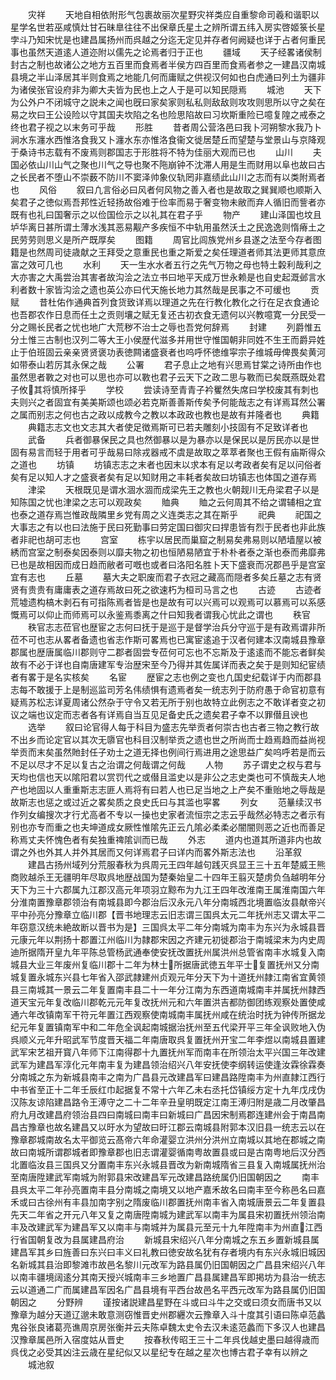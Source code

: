 <!-- { "loadSidebar": true } -->
　　灾祥
　　天地自相依附形气包裹故丽次星野灾祥类应自重黎命司羲和谐职以星学名世若巫咸慎灶甘石昧臯往往不出保章氏星土之辨所谓五纬入房实啓姬箓长星孛斗乃知宋忧是也建昌属扬州而呉越之分迄无定见并存者何阙疑也详于占者何重民事也虽然天道逺人道迩附以儒先之论焉者归于正也
　　疆域
　　天子经畧诸侯制封古之制也故诸公之地方五百里而食焉者半侯方四百里而食焉者参之一建昌汉南城县境之半山泽居其半则食焉之地能几何而庸赋之供视汉何如也白虎通曰列土为疆非为诸侯张官设府非为卿大夫皆为民也上之人于是可以知民隠焉
　　城池
　　天下为公外户不闭城守之説未之闻也旣曰家矣家则私私则敌敌则攻攻则思所以守之矣在易之坎曰王公设险以守其国夫坎陷之名也险思陷故曰习坎斯重险已噫复隍之戒泰之终也君子视之以末务可乎哉
　　形胜
　　昔者周公营洛邑曰我卜河朔黎水我乃卜涧水东瀍水西惟洛食我又卜瀍水东亦惟洛食衞文徙居楚丘而望楚与堂景山与京降观于桑诗书志载有不废焉则郡国志于形胜将不特为佳丽大观而已也
　　山川
　　夫国必依山川山气之聚也川气之导也聚不陁崩钟不沈滞人用是生而财用以阜也故曰古之长民者不堕山不崇薮不防川不窦泽帅象仪轨罔非嘉绩此山川之志而有以类附焉者也
　　风俗
　　叙曰凢言俗必曰风者何风物之善入者也是故取之巽巽顺也顺斯入矣君子之徳似焉吾邦性近轻扬故俗难于俭率而易于奢变物未敝而弃人循旧而訾者亦既有也礼曰国奢示之以俭国俭示之以礼其在君子乎
　　物产
　　建山泽国也坟且垆华离日甚所谓土薄水浅其恶易觏产多疾恒不中轨用虽然沃土之民逸逸则惰瘠土之民劳劳则思义是所产既厚矣
　　图籍
　　周官比闾族党州乡县遂之法至今存者图籍是也然周司徒歳献之王拜受之意重民也重之斯爱之矣任理道者师其法更师其意庶富之效可几也
　　水利
　　天一生水水者五行之先气万物之母也特土糓利哉利之大亦害之大禹尝治其害者故沟浍之法立书曰地平天成万世永赖是也自史起溉邺言水利者数十家皆沟浍之遗也英公亦曰代天施长地力其然哉是民事之不可缓也
　　贡赋
　　昔杜佑作通典首列食货致详焉以理道之先在行教化教化之行在足衣食通论也吾郡农作日息而任土之贡则壤之赋无复还古初衣食无遗何以兴教噫寛一分民受一分之赐长民者之忧也地广大荒秽不治士之辱也吾党何辞焉
　　封建
　　列爵惟五分土惟三古制也汉列二等大王小侯歴代滋多并用世守惟国朝非同姓不生王而爵异姓止于伯班固云亲亲贤贤褒功表徳闗诸盛衰者也呜呼怀徳维寜宗子维城毋俾畏矣黄河如带泰山若厉其永保之哉
　　公署
　　君子息止之地有兴思焉甘棠之诗所由作也虽然思者斁之对也可以思也亦可以斁也君子云天下之政二思与斁而已矣既燕既处君子攸其将慎所择乎
　　学校
　　尝读诗至青青子衿矍然失席曰学校废其有刺也夫则兴之者固宜有美美斯颂也颂必若克斯善善斯传矣予何能哉志之有详焉耳然公署之属而别志之何也古之政以成教今之教以本政政也教也是故有并隆者也
　　典籍
　　典籍志志文也文志其大者使足徴焉斯可已若夫雕刻小技固有不足致详者也
　　武备
　　兵者御暴保民之具也然御暴以是为暴亦以是保民以是厉民亦以是世固有易言而轻于用者可乎哉易曰除戎器戒不虞是故取之萃萃者聚也王假有庙斯得众之道也
　　坊镇
　　坊镇志志之末者也因末以求本有足以考政者矣有足以问俗者矣有足以知人才之盛衰者矣有足以知财用之丰耗者矣故曰坊镇志也体国之道存焉
　　津梁
　　天根既见是谓水涸水涸而成梁先王之教也火朝觌川无舟梁君子以是知陈国之忧也津梁之志可以观政矣
　　賉典
　　賉之云何周其不给之谓辅相之宜也泰之道存焉岂惟政哉隣里乡党有周之义连类志之其在斯乎
　　祀典
　　祀国之大事志之有以也曰法施于民曰死勤事曰劳定国曰御灾曰捍患皆有烈于民者也非此族者非祀也胡可志也
　　宫室
　　栋宇以居民而巢窟之制易矣弗易则以陋墙屋以被綉而宫室之制泰矣因泰则以靡夫物之初也恒陋易陋宜于朴朴者泰之渐也泰而弗靡弗已也是故相因而成日趋而敝者可嘅也或者曰洛阳名胜卜天下盛衰而况郡邑乎是宫室宜有志也
　　丘墓
　　墓大夫之职废而君子衣冠之藏高而隠者多矣丘墓之志有贤贤有贵贵有庸庸表之道存焉故曰死之欲速朽为桓司马言之也
　　古迹
　　古迹者荒墟遗构槁木剥石有可指陈焉者皆是也是故有可以兴焉可以观焉可以慕焉可以系感慨焉可以仰止而师焉可以永鉴焉黍离之什曰知我者谓我心忧此之谓也
　　秩官
　　秩官志志莅官也歴宦之志何曰抚于是巡于是督学治兵分守巡于是有政焉谓非所莅不可也志从畧者备遗也省志作斯可畧焉也已寓宦逺追于汉者何建本汉南城县豫章郡属也歴唐属临川郡则守二郡者固尝专莅何可忘也不忘斯及于逺逺而不能忘者鲜矣故有不必于详也自南唐建军专治歴宋至今乃得并其佐属详而表之矣于是则知纪宦绩者有畧于是名实核矣
　　名宦
　　歴宦之志也例之变也凢国史纪载详于内而郡县志每不敢援于上是制巡监司芳名伟绩惧有遗焉者矣一统志列于防府愚于命官初意有疑焉苏松志详夏周诸公然杂于守令又若无所于别也故特立此例志之不敢详者变之初议之端也议定而志者各有详焉自当互见足备史氏之遗矣君子幸不以罪僣且谀也
　　选举
　　叙曰论官得人每于科目为盛志先举贡者何崇古也古者三物之教行故不出乡而论定官以其次无隳官也科目汉制举贡之遗也世之所尚而士趋焉趋而益尚视举贡而末矣虽然貤封任子劝士之道无择也例间行焉进用之途思益广矣呜呼若是而云不足以尽才不足以复古之治谓之何哉谓之何哉
　　人物
　　苏子谓史之权与君与天均也信也天以隂阳君以赏罚代之或僣且滥史以是非公之志史类也可不慎哉夫人地产也地固以人重重斯志志匪人焉将有曰若人也已足当地之上产矣不重贻地之辱哉是故斯志也惩之或过近之畧矣质之良史氏曰与其滥也寜畧
　　列女
　　范曅续汉书作列女编搜次才行尤高者不专以一操也史家者流恒宗之志云乎哉然必特志之者示有别也亦专而重之也夫坤道成女厥性惟隂先正云凢隂必柔柔必闇闇则恶之近也而善足称焉丈夫怀愧色者有矣独重禆隂训而已哉
　　外志
　　道内也道其所道非内也故谓之外也外其人并外其居而又何详焉君子曰详内而畧外斯志法也
　　沿革叙
　　建昌古扬州域列分荒服春秋为呉周元王四年越句践灭呉显王三十五年楚威王熊商败越杀王无疆明年尽取呉地歴战国为楚秦始皇二十四年王翦灭楚虏负刍越明年分天下为三十六郡属九江郡汉高元年项羽立黥布为九江王四年改淮南王属淮南国六年分淮南置豫章郡领治有南城县即今郡治后汉永元八年分南城西北境置临汝县献帝兴平中孙亮分豫章立临川郡【晋书地理志云旧志谓三国呉太元二年抚州志又谓太平二年窃意汉统未絶故断以晋书为是】三国呉太平二年分南城为南丰为东兴为永城县晋元康元年以荆扬十郡置江州临川为隷郡宋因之齐建元初徙郡治于南城梁末为内史周迪所据隋开皇九年平陈总管杨武通奉使安抚改置抚州属洪州总管省南丰水城复入南城县大业三年废州复临川郡十二年为林士所据唐武徳五年平士复置抚州又分南城复置永城东兴县七年省入邵武隷建州贞观元年分天下为十道抚州隷江南省宜黄领县三南城其一景云二年复置南丰县二十一年分江南为东西道南城南丰并属抚州隷西道天宝元年复改临川郡乾元元年复改抚州元和六年置洪吉都防御团练观察处置使咸通六年改镇南军干符元年置江西观察使南城南丰属抚州咸在统治时抚为钟传所据龙纪元年复置镇南军中和二年危全讽起南城据治抚州至五代梁开平三年全讽败地入伪呉顺义元年升昭武军节度晋天福二年南唐取呉复置抚州开宝二年李煜以南城县置建武军宋艺祖开寳八年师下江南得郡十九置抚州军而南丰在所领治太平兴国三年改建武军为建昌军淳化元年南丰复为建昌领治绍兴八年安抚使李纲转运使逢汝霖徐霖奏分南城之东为新城县南丰之南为广昌县元改建昌军曰建昌路陞南丰为州直隷江西行中书省至正十二年壬辰红巾起据复不常十六年乙未右丞托岱镇绥方定十九年戊戌伪汉陈友谅陷建昌路令王溥守之二十二年辛丑皇明既定江南王溥归附是歳二月改肇昌府九月改建昌府领治县四曰南城曰南丰曰新城曰广昌因宋制焉郡连建州会于南昌南昌古豫章也故名建昌又以旴水为望故曰旴江郡云南城县附郭本汉旧县一统志云以在豫章郡城南故名太平御览云髙帝六年命灌婴立洪州分洪州立南城以其地在郡城之南故曰南城所谓郡城者即豫章郡也旧志谓灌婴循南粤故置县或曰是古南粤地后汉分西北置临汝县三国呉又分置南丰东兴永城县晋改为新南城隋省三县复入南城属抚州治至南唐陞建武军南城为附郭县宋改建昌军元改建昌路统属仍旧国朝因之
　　南丰县呉太平二年孙亮置南丰县分南城之南境又以地产嘉禾故名曰南丰至今称邑名曰嘉禾或曰古徐州有丰县加南字别之隋废临川郡置抚州南丰省入南城唐景云二年复置县先天二年省之开元八年又复之南唐陞南城为建武军以南丰为属县宋初置抚州领治南丰及改建武军为建昌军又以南丰与南城并为属县元至元十九年陞南丰为州直江西行省国朝复改为县属建昌府治
　　新城县宋绍兴八年分南城之东五乡置新城县属建昌军其乡曰旌善曰东兴曰丰义曰礼教曰徳安故名犹有存者境内有东兴永城旧城因名新城其县治即黎滩市故邑名黎川元改军为路县属仍旧国朝因之广昌县宋绍兴八年以南丰疆境阔逺分其南天授兴城南丰三乡地置广昌县属建昌军即掲坊为县治一统志云以道通二广而属建昌军因名广昌县境有平西台故邑名平西元改军为路县属仍旧国朝因之
　　分野辨
　　谨按诸説建昌星野在斗或曰斗牛之交或曰须女而唐书又以豫章为越分天道辽邈未敢意测窃惟晋史州郡纒次云豫章入斗十度其引语曰陈卓范蠡鬼谷张良诸葛亮谯周京房张衡并云夫陈卓魏太史令去汉未逺范蠡而下多汉人也建昌汉豫章属邑所入宿度姑从晋史
　　按春秋传昭王三十二年呉伐越史墨曰越得歳而呉伐之必受其凶注云歳在星纪似又以星纪专在越之星次也博古君子幸有以辨之
　　城池叙
